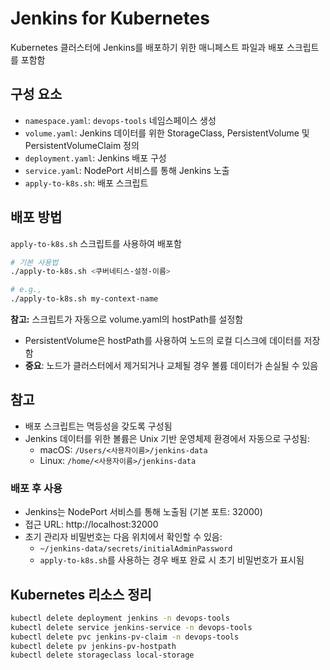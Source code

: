# Jenkins for Kubernetes

Kubernetes 클러스터에 Jenkins를 배포하기 위한 매니페스트 파일과 배포 스크립트를 포함함

## 구성 요소

- `namespace.yaml`: `devops-tools` 네임스페이스 생성
- `volume.yaml`: Jenkins 데이터를 위한 StorageClass, PersistentVolume 및 PersistentVolumeClaim 정의
- `deployment.yaml`: Jenkins 배포 구성
- `service.yaml`: NodePort 서비스를 통해 Jenkins 노출
- `apply-to-k8s.sh`: 배포 스크립트

## 배포 방법

`apply-to-k8s.sh` 스크립트를 사용하여 배포함

```bash
# 기본 사용법
./apply-to-k8s.sh <쿠버네티스-설정-이름>

# e.g.,
./apply-to-k8s.sh my-context-name
```

**참고:** 스크립트가 자동으로 volume.yaml의 hostPath를 설정함
- PersistentVolume은 hostPath를 사용하여 노드의 로컬 디스크에 데이터를 저장함
- **중요**: 노드가 클러스터에서 제거되거나 교체될 경우 볼륨 데이터가 손실될 수 있음

## 참고

- 배포 스크립트는 멱등성을 갖도록 구성됨
- Jenkins 데이터를 위한 볼륨은 Unix 기반 운영체제 환경에서 자동으로 구성됨:
  - macOS: `/Users/<사용자이름>/jenkins-data`
  - Linux: `/home/<사용자이름>/jenkins-data`


### 배포 후 사용

- Jenkins는 NodePort 서비스를 통해 노출됨 (기본 포트: 32000)
- 접근 URL: http://localhost:32000
- 초기 관리자 비밀번호는 다음 위치에서 확인할 수 있음:
  - `~/jenkins-data/secrets/initialAdminPassword`
  - `apply-to-k8s.sh`를 사용하는 경우 배포 완료 시 초기 비밀번호가 표시됨

## Kubernetes 리소스 정리

```bash
kubectl delete deployment jenkins -n devops-tools
kubectl delete service jenkins-service -n devops-tools
kubectl delete pvc jenkins-pv-claim -n devops-tools
kubectl delete pv jenkins-pv-hostpath
kubectl delete storageclass local-storage
```
